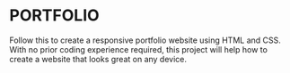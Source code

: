# PORTFOLIO
Follow this to create a responsive portfolio website using HTML and CSS. With no prior coding experience required, this project will help how to create a website that looks great on any device.
